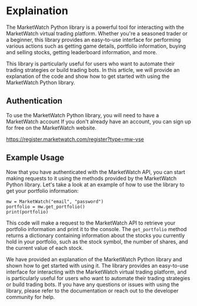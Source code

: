 # Explaination

The MarketWatch Python library is a powerful tool for interacting with the MarketWatch virtual trading platform. Whether you're a seasoned trader or a beginner, this library provides an easy-to-use interface for performing various actions such as getting game details, portfolio information, buying and selling stocks, getting leaderboard information, and more.

This library is particularly useful for users who want to automate their trading strategies or build trading bots. In this article, we will provide an explanation of the code and show how to get started with using the MarketWatch Python library.

## Authentication

To use the MarketWatch Python library, you will need to have a MarketWatch account If you don't already have an account, you can sign up for free on the MarketWatch website.

https://register.marketwatch.com/register?type=mw-vse

## Example Usage

Now that you have authenticated with the MarketWatch API, you can start making requests to it using the methods provided by the MarketWatch Python library. Let's take a look at an example of how to use the library to get your portfolio information:

```
mw = MarketWatch("email", "password")
portfolio = mw.get_portfolio()
print(portfolio)
```

This code will make a request to the MarketWatch API to retrieve your portfolio information and print it to the console. The `get_portfolio` method returns a dictionary containing information about the stocks you currently hold in your portfolio, such as the stock symbol, the number of shares, and the current value of each stock.

We have provided an explanation of the MarketWatch Python library and shown how to get started with using it. The library provides an easy-to-use interface for interacting with the MarketWatch virtual trading platform, and is particularly useful for users who want to automate their trading strategies or build trading bots. If you have any questions or issues with using the library, please refer to the documentation or reach out to the developer community for help.
